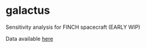 # galactus
Sensitivity analysis for FINCH spacecraft (EARLY WIP)

Data available [here](https://drive.google.com/drive/folders/1ljirXaymiTzhx06dqd4cfODmVGo5Ho0V)
